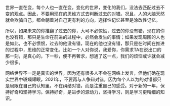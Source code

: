 世界一直在变，每个人也一直在变，变化的世界，变化的我们，没法去匹配过去不变的观点。因此，不要用现在的思维方式去判断过去的对错。况且，人的大脑天然就会欺骗自己，都会朝着对自己更有利的方向，选择性记忆甚至是涂改性记忆。

所以，如果未来的你推翻了过去的你，大可不必惊慌，过去的你没有错，现在的你也没有错，那只是生命在前进的过程中，必然会发生的事情；如果发现周围的人也是如此，也不必愤恨，过去的他没有错，现在的他也没有错，那只是在时间在推进的过程中，思维的正常变化。比如一个人对你说，我爱你，你需求TA在说出口的那一刻，是真心的，下一秒，便不再奢求，想通了这一点，我们的烦恼或许就会减少很多。

网络世界不一定是真实的世界，因为还有很多人不会在网络上发言，但他们确在现实世界中斑斓耀眼，2021年，不要再与人争辩对错，因为每个人以为的对错都只是局限在自己的认知里，不在纠结对错，而是注重自己的感受。对于新的一年，保持好奇和坚持学习。保持好奇，是进步的源动力，坚持学习，则是学习更精细的知识。

